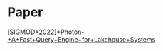 
# Paper

[[SIGMOD+2022]+Photon-+A+Fast+Query+Engine+for+Lakehouse+Systems](https://github.com/ictmalili/data-ranger/blob/master/photon/%5BSIGMOD%2B2022%5D%2BPhoton-%2BA%2BFast%2BQuery%2BEngine%2Bfor%2BLakehouse%2BSystems.pdf)
